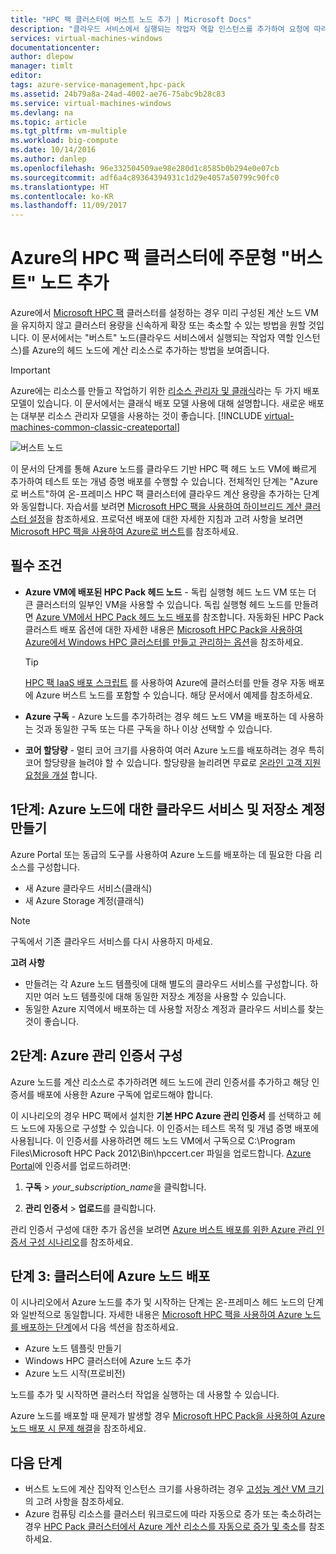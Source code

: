 ```yaml
---
title: "HPC 팩 클러스터에 버스트 노드 추가 | Microsoft Docs"
description: "클라우드 서비스에서 실행되는 작업자 역할 인스턴스를 추가하여 요청에 따라 HPC Pack 클러스터를 확장하는 방법에 대해 알아봅니다."
services: virtual-machines-windows
documentationcenter: 
author: dlepow
manager: timlt
editor: 
tags: azure-service-management,hpc-pack
ms.assetid: 24b79a8a-24ad-4002-ae76-75abc9b28c83
ms.service: virtual-machines-windows
ms.devlang: na
ms.topic: article
ms.tgt_pltfrm: vm-multiple
ms.workload: big-compute
ms.date: 10/14/2016
ms.author: danlep
ms.openlocfilehash: 96e332504509ae98e280d1c8585b0b294e0e07cb
ms.sourcegitcommit: adf6a4c89364394931c1d29e4057a50799c90fc0
ms.translationtype: HT
ms.contentlocale: ko-KR
ms.lasthandoff: 11/09/2017
---
```

# <a name="add-on-demand-burst-nodes-to-an-hpc-pack-cluster-in-azure"></a>Azure의 HPC 팩 클러스터에 주문형 "버스트" 노드 추가
Azure에서 [Microsoft HPC 팩](https://technet.microsoft.com/library/cc514029) 클러스터를 설정하는 경우 미리 구성된 계산 노드 VM을 유지하지 않고 클러스터 용량을 신속하게 확장 또는 축소할 수 있는 방법을 원할 것입니다. 이 문서에서는 "버스트" 노드(클라우드 서비스에서 실행되는 작업자 역할 인스턴스)를 Azure의 헤드 노드에 계산 리소스로 추가하는 방법을 보여줍니다. 

> [!IMPORTANT] 
> Azure에는 리소스를 만들고 작업하기 위한 [리소스 관리자 및 클래식](../../../resource-manager-deployment-model.md)라는 두 가지 배포 모델이 있습니다. 이 문서에서는 클래식 배포 모델 사용에 대해 설명합니다. 새로운 배포는 대부분 리소스 관리자 모델을 사용하는 것이 좋습니다.
> [!INCLUDE [virtual-machines-common-classic-createportal](../../../../includes/virtual-machines-classic-portal.md)]

![버스트 노드][burst]

이 문서의 단계를 통해 Azure 노드를 클라우드 기반 HPC 팩 헤드 노드 VM에 빠르게 추가하여 테스트 또는 개념 증명 배포를 수행할 수 있습니다. 전체적인 단계는 "Azure로 버스트"하여 온-프레미스 HPC 팩 클러스터에 클라우드 계산 용량을 추가하는 단계와 동일합니다. 자습서를 보려면 [Microsoft HPC 팩을 사용하여 하이브리드 계산 클러스터 설정](../../../cloud-services/cloud-services-setup-hybrid-hpcpack-cluster.md)을 참조하세요. 프로덕션 배포에 대한 자세한 지침과 고려 사항을 보려면 [Microsoft HPC 팩을 사용하여 Azure로 버스트](https://technet.microsoft.com/library/gg481749.aspx)를 참조하세요.

## <a name="prerequisites"></a>필수 조건
* **Azure VM에 배포된 HPC Pack 헤드 노드** - 독립 실행형 헤드 노드 VM 또는 더 큰 클러스터의 일부인 VM을 사용할 수 있습니다. 독립 실행형 헤드 노드를 만들려면 [Azure VM에서 HPC Pack 헤드 노드 배포](../../virtual-machines-windows-hpcpack-cluster-headnode.md?toc=%2fazure%2fvirtual-machines%2fwindows%2ftoc.json)를 참조합니다. 자동화된 HPC Pack 클러스트 배포 옵션에 대한 자세한 내용은 [Microsoft HPC Pack을 사용하여 Azure에서 Windows HPC 클러스터를 만들고 관리하는 옵션](../../virtual-machines-windows-hpcpack-cluster-options.md?toc=%2fazure%2fvirtual-machines%2fwindows%2ftoc.json)을 참조하세요.
  
  > [!TIP]
  > [HPC 팩 IaaS 배포 스크립트](hpcpack-cluster-powershell-script.md) 를 사용하여 Azure에 클러스터를 만들 경우 자동 배포에 Azure 버스트 노드를 포함할 수 있습니다. 해당 문서에서 예제를 참조하세요.
  > 
  > 
* **Azure 구독** - Azure 노드를 추가하려는 경우 헤드 노드 VM을 배포하는 데 사용하는 것과 동일한 구독 또는 다른 구독을 하나 이상 선택할 수 있습니다.
* **코어 할당량** - 멀티 코어 크기를 사용하여 여러 Azure 노드를 배포하려는 경우 특히 코어 할당량을 늘려야 할 수 있습니다. 할당량을 늘리려면 무료로 [온라인 고객 지원 요청을 개설](https://azure.microsoft.com/blog/2014/06/04/azure-limits-quotas-increase-requests/) 합니다.

## <a name="step-1-create-a-cloud-service-and-a-storage-account-for-the-azure-nodes"></a>1단계: Azure 노드에 대한 클라우드 서비스 및 저장소 계정 만들기
Azure Portal 또는 동급의 도구를 사용하여 Azure 노드를 배포하는 데 필요한 다음 리소스를 구성합니다.

* 새 Azure 클라우드 서비스(클래식)
* 새 Azure Storage 계정(클래식)

> [!NOTE]
> 구독에서 기존 클라우드 서비스를 다시 사용하지 마세요. 
> 
> 

**고려 사항**

* 만들려는 각 Azure 노드 템플릿에 대해 별도의 클라우드 서비스를 구성합니다. 하지만 여러 노드 템플릿에 대해 동일한 저장소 계정을 사용할 수 있습니다.
* 동일한 Azure 지역에서 배포하는 데 사용할 저장소 계정과 클라우드 서비스를 찾는 것이 좋습니다.

## <a name="step-2-configure-an-azure-management-certificate"></a>2단계: Azure 관리 인증서 구성
Azure 노드를 계산 리소스로 추가하려면 헤드 노드에 관리 인증서를 추가하고 해당 인증서를 배포에 사용한 Azure 구독에 업로드해야 합니다.

이 시나리오의 경우 HPC 팩에서 설치한 **기본 HPC Azure 관리 인증서** 를 선택하고 헤드 노드에 자동으로 구성할 수 있습니다. 이 인증서는 테스트 목적 및 개념 증명 배포에 사용됩니다. 이 인증서를 사용하려면 헤드 노드 VM에서 구독으로 C:\Program Files\Microsoft HPC Pack 2012\Bin\hpccert.cer 파일을 업로드합니다. [Azure Portal](https://portal.azure.com)에 인증서를 업로드하려면:

1. **구독** > *your_subscription_name*을 클릭합니다.

2. **관리 인증서** > **업로드**를 클릭합니다.

관리 인증서 구성에 대한 추가 옵션을 보려면 [Azure 버스트 배포를 위한 Azure 관리 인증서 구성 시나리오](http://technet.microsoft.com/library/gg481759.aspx)를 참조하세요.

## <a name="step-3-deploy-azure-nodes-to-the-cluster"></a>단계 3: 클러스터에 Azure 노드 배포
이 시나리오에서 Azure 노드를 추가 및 시작하는 단계는 온-프레미스 헤드 노드의 단계와 일반적으로 동일합니다. 자세한 내용은 [Microsoft HPC 팩을 사용하여 Azure 노드를 배포하는 단계](https://technet.microsoft.com/library/gg481758.aspx)에서 다음 섹션을 참조하세요.

* Azure 노드 템플릿 만들기
* Windows HPC 클러스터에 Azure 노드 추가
* Azure 노드 시작(프로비전)

노드를 추가 및 시작하면 클러스터 작업을 실행하는 데 사용할 수 있습니다.

Azure 노드를 배포할 때 문제가 발생할 경우 [Microsoft HPC Pack을 사용하여 Azure 노드 배포 시 문제 해결](http://technet.microsoft.com/library/jj159097.aspx)을 참조하세요.

## <a name="next-steps"></a>다음 단계
* 버스트 노드에 계산 집약적 인스턴스 크기를 사용하려는 경우 [고성능 계산 VM 크기](../sizes-hpc.md?toc=%2fazure%2fvirtual-machines%2fwindows%2ftoc.json)의 고려 사항을 참조하세요.
* Azure 컴퓨팅 리소스를 클러스터 워크로드에 따라 자동으로 증가 또는 축소하려는 경우 [HPC Pack 클러스터에서 Azure 계산 리소스를 자동으로 증가 및 축소](hpcpack-cluster-node-autogrowshrink.md)를 참조하세요.

<!--Image references-->
[burst]: ./media/hpcpack-cluster-node-burst/burst.png
